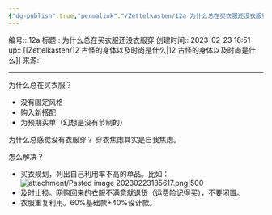 ```yaml
---
{"dg-publish":true,"permalink":"/Zettelkasten/12a 为什么总在买衣服还没衣服穿/","dgPassFrontmatter":true}
---
```


编号:: 12a
标题:: 为什么总在买衣服还没衣服穿
创建时间:: 2023-02-23 18:51
up:: [[Zettelkasten/12 古怪的身体以及时尚是什么\|12 古怪的身体以及时尚是什么]]
来源:: 

---
为什么总在买衣服？
- 没有固定风格
- 购入新搭配
- 为预期买单（幻想是没有节制的）

为什么总感觉没有衣服穿？
穿衣焦虑其实是自我焦虑。

怎么解决？
- 买衣规划，列出自己利用率不高的单品。比如：![attachment/Pasted image 20230223185617.png|500](/img/user/attachment/Pasted%20image%2020230223185617.png)
- 及时止损。网购回来的衣服不满意就退货（运费险记得买），不要闲置。
- 衣服重复利用。60%基础款+40%设计款。
